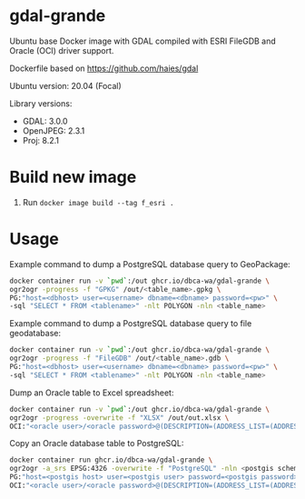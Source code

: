 # gdal-grande

Ubuntu base Docker image with GDAL compiled with ESRI FileGDB and Oracle (OCI)
driver support.

Dockerfile based on https://github.com/haies/gdal

Ubuntu version: 20.04 (Focal)

Library versions:

- GDAL: 3.0.0
- OpenJPEG: 2.3.1
- Proj: 8.2.1

# Build new image

1. Run `docker image build --tag f_esri .`

# Usage

Example command to dump a PostgreSQL database query to GeoPackage:

```bash
docker container run -v `pwd`:/out ghcr.io/dbca-wa/gdal-grande \
ogr2ogr -progress -f "GPKG" /out/<table_name>.gpkg \
PG:"host=<dbhost> user=<username> dbname=<dbname> password=<pw>" \
-sql "SELECT * FROM <tablename>" -nlt POLYGON -nln <table_name>
```

Example command to dump a PostgreSQL database query to file geodatabase:

```bash
docker container run -v `pwd`:/out ghcr.io/dbca-wa/gdal-grande \
ogr2ogr -progress -f "FileGDB" /out/<table_name>.gdb \
PG:"host=<dbhost> user=<username> dbname=<dbname> password=<pw>" \
-sql "SELECT * FROM <tablename>" -nlt POLYGON -nln <table_name>
```

Dump an Oracle table to Excel spreadsheet:

```bash
docker container run -v `pwd`:/out ghcr.io/dbca-wa/gdal-grande \
ogr2ogr -progress -overwrite -f "XLSX" /out/out.xlsx \
OCI:"<oracle user>/<oracle password>@(DESCRIPTION=(ADDRESS_LIST=(ADDRESS=(PROTOCOL=TCP)(HOST=<hostname>)(PORT=<port number>)))(CONNECT_DATA=(SID =<sid name>))):<oracle schema>.<oracle table>"
```

Copy an Oracle database table to PostgreSQL:

```bash
docker container run ghcr.io/dbca-wa/gdal-grande \
ogr2ogr -a_srs EPSG:4326 -overwrite -f "PostgreSQL" -nln <postgis schema>.<postgis table> \
PG:"host=<postgis host> user=<postgis user> password=<postgis password> dbname=<postgis database>" \
OCI:"<oracle user>/<oracle password>@(DESCRIPTION=(ADDRESS_LIST=(ADDRESS=(PROTOCOL=TCP)(HOST=<hostname>)(PORT=<port number>)))(CONNECT_DATA=(SID =<sid name>))):<oracle schema>.<oracle table>"
```
